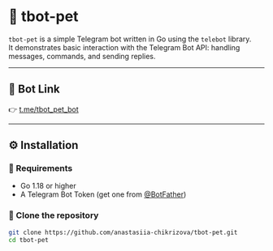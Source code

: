 # 🤖 tbot-pet

`tbot-pet` is a simple Telegram bot written in Go using the `telebot` library.  
It demonstrates basic interaction with the Telegram Bot API: handling messages, commands, and sending replies.

---

## 🔗 Bot Link

👉 [t.me/tbot_pet_bot](https://t.me/achikrizova_bot)

---

## ⚙️ Installation

### 🔸 Requirements

- Go 1.18 or higher
- A Telegram Bot Token (get one from [@BotFather](https://t.me/BotFather))

### 🔸 Clone the repository

```bash
git clone https://github.com/anastasiia-chikrizova/tbot-pet.git
cd tbot-pet
